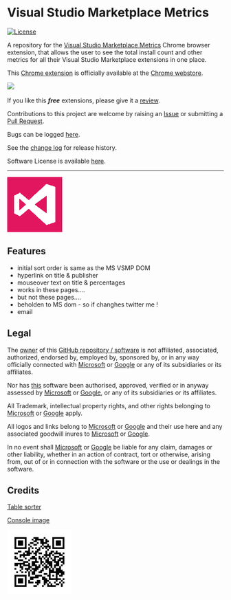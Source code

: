 # Visual Studio Marketplace Metrics

[![License](https://img.shields.io/github/license/gittools/gitlink.svg)](/LICENSE.txt)

A repository for the [Visual Studio Marketplace Metrics][ChromeExtensionURL] Chrome browser extension, that allows the user to see the total install count and other metrics for all their Visual Studio Marketplace extensions in one place.

This [Chrome extension][ChromeExtensionURL] is officially available at the [Chrome webstore][ChromeExtensionURL].

![](src/VisualStudioMarketplaceMetrics/ReadMeAnimatedUsage.gif)

If you like this ***free*** extensions, please give it a [review][ChromeExtensionReviewsUrl].

Contributions to this project are welcome by raising an [Issue][GitHubRepoIssuesURL] or submitting a [Pull Request][GitHubRepoPullRequestsURL].

Bugs can be logged [here][GitHubRepoIssuesURL].

See the [change log](CHANGELOG.md) for release history.

Software License is available [here](/LICENSE.txt).

---------------------------------------

![](src/VSMarketplaceMetrics/app/img/icon_128x128.png)

## Features

 - initial sort order is same as the MS VSMP DOM
 - hyperlink on title & publisher
 - mouseover text on title & percentages
 - works in these pages....
 - but not these pages....
 - beholden to MS dom - so if changhes twitter me !
 - email

## Legal

The [owner](https://github.com/GregTrevellick) of this [GitHub repository / software][GitHubRepoURL] is not affiliated, associated, authorized, endorsed by, employed by, sponsored by, or in any way officially connected with [Microsoft][MicrosoftURL] or [Google][GoogleURL] or any of its subsidiaries or its affiliates.

Nor has [this][GitHubRepoURL] software been authorised, approved, verified or in anyway assessed by [Microsoft][MicrosoftURL] or [Google][GoogleURL], or any of its subsidiaries or its affiliates.

All Trademark, intellectual property rights, and other rights belonging to [Microsoft][MicrosoftURL] or [Google][GoogleURL] apply.

All logos and links belong to [Microsoft][MicrosoftURL] or [Google][GoogleURL] and their use here and any associated goodwill inures to [Microsoft][MicrosoftURL] or [Google][GoogleURL].

In no event shall [Microsoft][MicrosoftURL] or [Google][GoogleURL] be liable for any claim, damages or other liability, whether in an action of contract, tort or otherwise, arising from, out of or in connection with the software or the use or dealings in the software.

## Credits

[Table sorter](http://tablesorter.com/docs/)

[Console image](https://github.com/adriancooney/console.image)

[![](chart.png)][GitHubPagesURL]




[GitHubPagesURL]: https://gregtrevellick.github.io/VisualStudioMarketplaceMetrics/
[GitHubRepoURL]: https://github.com/GregTrevellick/VisualStudioMarketplaceMetrics
[GitHubRepoIssuesURL]: https://github.com/GregTrevellick/VisualStudioMarketplaceMetrics/issues
[GitHubRepoPullRequestsURL]: https://github.com/GregTrevellick/VisualStudioMarketplaceMetrics/pulls
[ChromeExtensionURL]: https://www.google.com/extensions/VisualStudioMarketplaceMetrics
[ChromeExtensionReviewsUrl]: https://www.google.com/extensions/VisualStudioMarketplaceMetrics/reviews
[GoogleURL]: https://www.google.com/
[MicrosoftURL]: https://www.microsoft.com/
